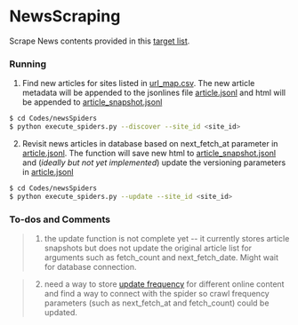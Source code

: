 # NewsScraping
Scrape News contents provided in this [target list](https://airtable.com/tbl3DrYs5mXgl0EV9/viw2cuXweY8OxNkX6?blocks=hide).

### Running
1. Find new articles for sites listed in [url_map.csv](Data/url_map.csv). The new article metadata will be appended to the jsonlines file [article.jsonl](Data/article.jsonl) and html will be appended to [article_snapshot.jsonl](Data/article_snapshot.jsonl)
```sh
$ cd Codes/newsSpiders
$ python execute_spiders.py --discover --site_id <site_id> 
```
2. Revisit news articles in database based on next_fetch_at parameter in [article.jsonl](Data/article.jsonl). 
The function will save new html to [article_snapshot.jsonl](Data/article_snapshot.jsonl) and (_ideally but not yet implemented_) update the versioning parameters in [article.jsonl](Data/article.jsonl)
```sh
$ cd Codes/newsSpiders
$ python execute_spiders.py --update --site_id <site_id>
```

### To-dos and Comments
>1. the update function is not complete yet -- it currently stores article snapshots but does not update the original 
article list for arguments such as fetch_count and next_fetch_date. Might wait for database connection.

>2. need a way to store [update frequency](https://g0v.hackmd.io/6ZbDhEwbR1mclAh-ws1B9A#Snapshot-scheduling-parsediff-optional) for different online content and find a way to connect with the spider so crawl frequency parameters (such as next_fetch_at and fetch_count) could be updated.
